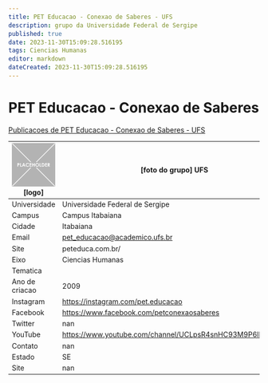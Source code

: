 ```yaml
---
title: PET Educacao - Conexao de Saberes - UFS
description: grupo da Universidade Federal de Sergipe
published: true
date: 2023-11-30T15:09:28.516195
tags: Ciencias Humanas
editor: markdown
dateCreated: 2023-11-30T15:09:28.516195
---
```


# PET Educacao - Conexao de Saberes

[Publicacoes de PET Educacao - Conexao de Saberes - UFS](/atividade/208PETEducacaoConexaodeSaberesUFS/feed.md)

| ![placeholder.png](/placeholder.png) [logo] | [foto do grupo] UFS         |
| ------------------------------------------- | ------------------------------------------------- |
| Universidade                                | Universidade Federal de Sergipe      |
| Campus                                      | Campus Itabaiana            |
| Cidade                                      | Itabaiana             |
| Email                                       | pet_educacao@academico.ufs.br             |
| Site                                        | peteduca.com.br/              |
| Eixo                                        | Ciencias Humanas              |
| Tematica                                    |           |
| Ano de criacao                              | 2009        |
| Instagram                                   | https://instagram.com/pet.educacao         |
| Facebook                                    | https://www.facebook.com/petconexaosaberes          |
| Twitter                                     | nan           |
| YouTube                                     | https://www.youtube.com/channel/UCLpsR4snHC93M9P6lNPA0yQ           |
| Contato                                     | nan         |
| Estado                                      |  SE            |
| Site                                        | nan |
